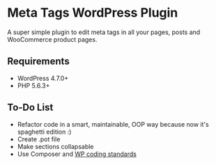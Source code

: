 # Meta Tags WordPress Plugin
A super simple plugin to edit meta tags in all your pages, posts and WooCommerce product pages.


## Requirements
* WordPress 4.7.0+
* PHP 5.6.3+


## To-Do List
* Refactor code in a smart, maintainable, OOP way because now it's spaghetti edition :)
* Create .pot file
* Make sections collapsable
* Use Composer and [WP coding standards](https://github.com/WordPress-Coding-Standards/WordPress-Coding-Standards)
